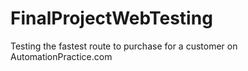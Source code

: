 # FinalProjectWebTesting
Testing the fastest route to purchase for a customer on AutomationPractice.com
